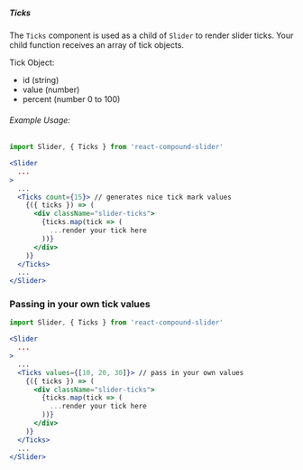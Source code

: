 ##### Ticks

The `Ticks` component is used as a child of `Slider` to render slider ticks.
Your child function receives an array of tick objects.

Tick Object:

- id (string)
- value (number)
- percent (number 0 to 100)

###### Example Usage:
```jsx
import Slider, { Ticks } from 'react-compound-slider'

<Slider
  ...
>
  ...
  <Ticks count={15}> // generates nice tick mark values
    {({ ticks }) => (
      <div className="slider-ticks">
        {ticks.map(tick => (
          ...render your tick here
        ))}
      </div>
    )}
  </Ticks>
  ...
</Slider>
```

### Passing in your own tick values
```jsx
import Slider, { Ticks } from 'react-compound-slider'

<Slider
  ...
>
  ...
  <Ticks values={[10, 20, 30]}> // pass in your own values
    {({ ticks }) => (
      <div className="slider-ticks">
        {ticks.map(tick => (
          ...render your tick here
        ))}
      </div>
    )}
  </Ticks>
  ...
</Slider>
```